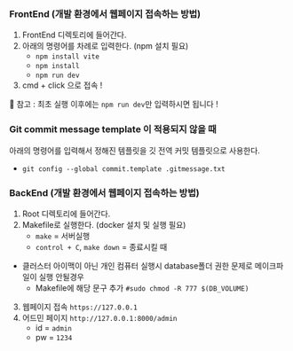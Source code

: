 ### FrontEnd (개발 환경에서 웹페이지 접속하는 방법)
1. FrontEnd 디렉토리에 들어간다.
2. 아래의 명령어를 차례로 입력한다. (npm 설치 필요)
    - `npm install vite`
    - `npm install`
    - `npm run dev`
3. cmd + click 으로 접속 !

📌 참고 : 최초 실행 이후에는 `npm run dev`만 입력하시면 됩니다 !
### Git commit message template 이 적용되지 않을 때
아래의 명령어를 입력해서 정해진 템플릿을 깃 전역 커밋 템플릿으로 사용한다.
 - `git config --global commit.template .gitmessage.txt`

### BackEnd (개발 환경에서 웹페이지 접속하는 방법)
1. Root 디렉토리에 들어간다.
2. Makefile로 실행한다. (docker 설치 및 실행 필요)
    - `make` = 서버실행
    - `control + C`, `make down` = 종료시킬 때
* 클러스터 아이맥이 아닌 개인 컴퓨터 실행시 database폴더 권한 문제로 메이크파일이 실행 안될경우
    - Makefile에 해당 문구 추가 `#sudo chmod -R 777 $(DB_VOLUME)`
3. 웹페이지 접속 `https://127.0.0.1`
4. 어드민 페이지 `http://127.0.0.1:8000/admin`
    - id = `admin`
    - pw = `1234`